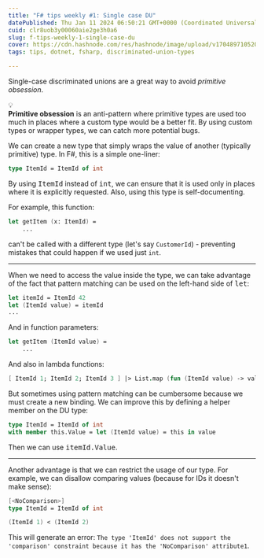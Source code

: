 ```yaml
---
title: "F# tips weekly #1: Single case DU"
datePublished: Thu Jan 11 2024 06:50:21 GMT+0000 (Coordinated Universal Time)
cuid: clr8uob3y00060aie2ge3h0a6
slug: f-tips-weekly-1-single-case-du
cover: https://cdn.hashnode.com/res/hashnode/image/upload/v1704897105207/db401b1a-d6ed-4760-9dca-03514dbcb056.jpeg
tags: tips, dotnet, fsharp, discriminated-union-types

---
```


Single-case discriminated unions are a great way to avoid *primitive obsession*.

<div data-node-type="callout">
  <div data-node-type="callout-emoji">💡</div>
  <div data-node-type="callout-text"><strong>Primitive obsession</strong> is an anti-pattern where primitive types are used too much in places where a custom type would be a better fit. By using custom types or wrapper types, we can catch more potential bugs.</div>
</div>

We can create a new type that simply wraps the value of another (typically primitive) type. In F#, this is a simple one-liner:

```fsharp
type ItemId = ItemId of int
```

By using <kbd>ItemId</kbd> instead of <kbd>int</kbd>, we can ensure that it is used only in places where it is explicitly requested. Also, using this type is self-documenting.

For example, this function:

```fsharp
let getItem (x: ItemId) =
    ...
```

can't be called with a different type (let's say `CustomerId`) - preventing mistakes that could happen if we used just `int`.

---

When we need to access the value inside the type, we can take advantage of the fact that pattern matching can be used on the left-hand side of <kbd>let</kbd>:

```fsharp
let itemId = ItemId 42
let (ItemId value) = itemId
...
```

And in function parameters:

```fsharp
let getItem (ItemId value) =
	...
```

And also in lambda functions:

```fsharp
[ ItemId 1; ItemId 2; ItemId 3 ] |> List.map (fun (ItemId value) -> value)
```

But sometimes using pattern matching can be cumbersome because we must create a new binding. We can improve this by defining a helper member on the DU type:

```fsharp
type ItemId = ItemId of int
with member this.Value = let (ItemId value) = this in value
```

Then we can use <kbd>itemId.Value</kbd>.

---

Another advantage is that we can restrict the usage of our type. For example, we can disallow comparing values (because for IDs it doesn't make sense):

```fsharp
[<NoComparison>]
type ItemId = ItemId of int

(ItemId 1) < (ItemId 2)
```

This will generate an error: `The type 'ItemId' does not support the 'comparison' constraint because it has the 'NoComparison' attribute1`.